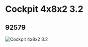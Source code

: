 # Cockpit 4x8x2 3.2
## 92579
![Cockpit 4x8x2 3.2](https://lc-www-live-s.legocdn.com/media/bricks/5/2/4597715.jpg)
